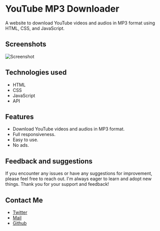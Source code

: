 # YouTube MP3 Downloader
A website to download YouTube videos and audios in MP3 format using HTML, CSS, and JavaScript.

## Screenshots
![Screenshot](https://github.com/user-attachments/assets/fb3c343f-5820-4f8f-bd53-24d5aa06a089)

## Technologies used
- HTML
- CSS
- JavaScript
- API

## Features
- Download YouTube videos and audios in MP3 format.
- Full responsiveness.
- Easy to use.
- No ads.

## Feedback and suggestions
If you encounter any issues or have any suggestions for improvement, please feel free to reach out. I'm always eager to learn and adopt new things. Thank you for your support and feedback!

## Contact Me
- [Twitter](https://twitter.com/bolanpartik10)
- [Mail](mailto:bolanpartik@gmail.com)
- [Github](https://github.com/PartikBolan)